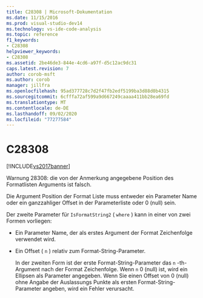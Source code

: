 ```yaml
---
title: C28308 | Microsoft-Dokumentation
ms.date: 11/15/2016
ms.prod: visual-studio-dev14
ms.technology: vs-ide-code-analysis
ms.topic: reference
f1_keywords:
- C28308
helpviewer_keywords:
- C28308
ms.assetid: 2be46de3-844e-4cd6-a97f-d5c12ac9dc31
caps.latest.revision: 7
author: corob-msft
ms.author: corob
manager: jillfra
ms.openlocfilehash: 95ad377728c7d2f47fb2edf5199ba3d88d0b4315
ms.sourcegitcommit: 6cfffa72af599a9d667249caaaa411bb28ea69fd
ms.translationtype: MT
ms.contentlocale: de-DE
ms.lasthandoff: 09/02/2020
ms.locfileid: "77277584"
---
```

# <a name="c28308"></a>C28308
[!INCLUDE[vs2017banner](../includes/vs2017banner.md)]

Warnung 28308: die von der Anmerkung angegebene Position des Formatlisten Arguments ist falsch.  
  
 Die Argument Position der Format Liste muss entweder ein Parameter Name oder ein ganzzahliger Offset in der Parameterliste oder 0 (null) sein.  
  
 Der zweite Parameter für `IsFormatString2` ( `where` ) kann in einer von zwei Formen vorliegen:  
  
- Ein Parameter Name, der als erstes Argument der Format Zeichenfolge verwendet wird.  
  
- Ein Offset ( `n` ) relativ zum Format-String-Parameter.  
  
  In der zweiten Form ist der erste Format-String-Parameter das `n` -th-Argument nach der Format Zeichenfolge. Wenn `n` 0 (null) ist, wird ein Ellipsen als Parameter angegeben. Wenn Sie einen Offset von 0 (null) ohne Angabe der Auslassungs Punkte als ersten Format-String-Parameter angeben, wird ein Fehler verursacht.
